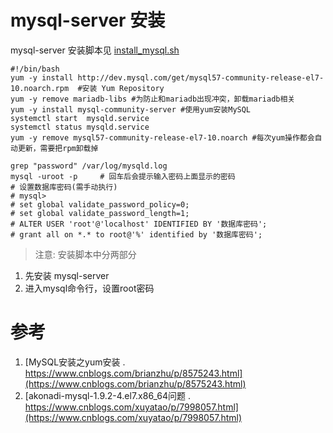 # mysql-server 安装
 mysql-server 安装脚本见 [install_mysql.sh](./install_mysql.sh)
```
#!/bin/bash
yum -y install http://dev.mysql.com/get/mysql57-community-release-el7-10.noarch.rpm  #安装 Yum Repository
yum -y remove mariadb-libs #为防止和mariadb出现冲突，卸载mariadb相关
yum -y install mysql-community-server #使用yum安装MySQL
systemctl start  mysqld.service
systemctl status mysqld.service
yum -y remove mysql57-community-release-el7-10.noarch #每次yum操作都会自动更新，需要把rpm卸载掉

grep "password" /var/log/mysqld.log
mysql -uroot -p     # 回车后会提示输入密码上面显示的密码
# 设置数据库密码(需手动执行)
# mysql> 
# set global validate_password_policy=0;
# set global validate_password_length=1;
# ALTER USER 'root'@'localhost' IDENTIFIED BY '数据库密码';
# grant all on *.* to root@'%' identified by '数据库密码';
```
 
>注意: 安装脚本中分两部分
1. 先安装 mysql-server  
2. 进入mysql命令行，设置root密码 

# 参考
1. [MySQL安装之yum安装 . https://www.cnblogs.com/brianzhu/p/8575243.html](https://www.cnblogs.com/brianzhu/p/8575243.html)
2. [akonadi-mysql-1.9.2-4.el7.x86_64问题 . https://www.cnblogs.com/xuyatao/p/7998057.html](https://www.cnblogs.com/xuyatao/p/7998057.html)